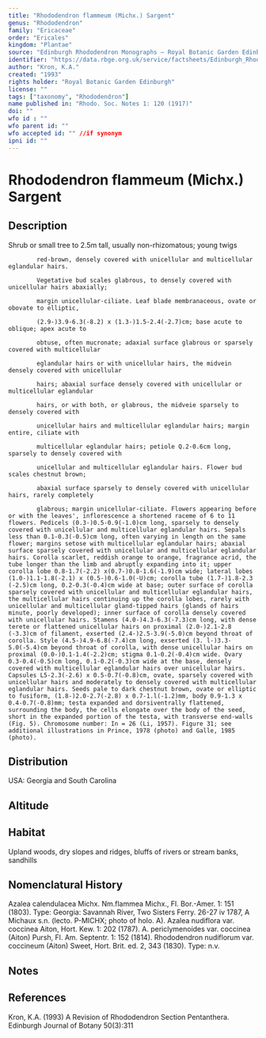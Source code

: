 ```yaml
---
title: "Rhododendron flammeum (Michx.) Sargent"
genus: "Rhododendron"
family: "Ericaceae"
order: "Ericales"
kingdom: "Plantae"
source: "Edinburgh Rhododendron Monographs – Royal Botanic Garden Edinburgh"
identifier: "https://data.rbge.org.uk/service/factsheets/Edinburgh_Rhododendron_Monographs.xhtml"
author: "Kron, K.A."
created: "1993"
rights holder: "Royal Botanic Garden Edinburgh"
license: ""
tags: ["taxonomy", "Rhododendron"]
name published in: "Rhodo. Soc. Notes 1: 120 (1917)"
doi: ""
wfo id : ""
wfo parent id: ""
wfo accepted id: "" //if synonym                      
ipni id: ""
---
```


                       

# Rhododendron flammeum (Michx.) Sargent

## Description
Shrub or small tree to 2.5m tall, usually non-rhizomatous; young twigs
            red-brown, densely covered with unicellular and multicellular eglandular hairs.
            Vegetative bud scales glabrous, to densely covered with unicellular hairs abaxially;
            margin unicellular-ciliate. Leaf blade membranaceous, ovate or obovate to elliptic,
            (2.9-)3.9-6.3(-8.2) x (1.3-)1.5-2.4(-2.7)cm; base acute to oblique; apex acute to
            obtuse, often mucronate; adaxial surface glabrous or sparsely covered with multicellular
            eglandular hairs or with unicellular hairs, the midvein densely covered with unicellular
            hairs; abaxial surface densely covered with unicellular or multicellular eglandular
            hairs, or with both, or glabrous, the midveie sparsely to densely covered with
            unicellular hairs and multicellular eglandular hairs; margin entire, ciliate with
            multicellular eglandular hairs; petiole Q.2-0.6cm long, sparsely to densely covered with
            unicellular and multicellular eglandular hairs. Flower bud scales chestnut brown;
            abaxial surface sparsely to densely covered with unicellular hairs, rarely completely
            glabrous; margin unicellular-ciliate. Flowers appearing before or with the leaves', inflorescence a shortened raceme of 6 to 11 flowers. Pedicels (0.3-)0.5-0.9(-1.0)cm long, sparsely to densely covered with unicellular and multicellular eglandular hairs. Sepals less than 0.1-0.3(-0.5)cm long, often varying in length on the same flower; margins setose with multicellular eglandular hairs; abaxial surface sparsely covered with unicellular and multicellular eglandular hairs. Corolla scarlet, reddish orange to orange, fragrance acrid, the tube longer than the limb and abruptly expanding into it; upper corolla lobe 0.8-1.7(-2.2) x(0.7-)0.8-1.6(-1.9)cm wide; lateral lobes (1.0-)1.1-1.8(-2.1) x (0.5-)0.6-1.0(-U)cm; corolla tube (1.7-)1.8-2.3 (-2.5)cm long, 0.2-0.3(-0.4)cm wide at base; outer surface of corolla sparsely covered with unicellular and multicellular eglandular hairs, the multicellular hairs continuing up the corolla lobes, rarely with unicellular and multicellular gland-tipped hairs (glands of hairs minute, poorly developed); inner surface of corolla densely covered with unicellular hairs. Stamens (4.0-)4.3-6.3(-7.3)cm long, with dense terete or flattened unicellular hairs on proximal (2.0-)2.1-2.8 (-3.3)cm of filament, exserted (2.4-)2.5-3.9(-5.0)cm beyond throat of corolla. Style (4.5-)4.9-6.8(-7.4)cm long, exserted (3. l-)3.3-5.0(-5.4)cm beyond throat of corolla, with dense unicellular hairs on proximal (0.0-)0.1-1.4(-2.2)cm; stigma 0.1-0.2(-0.4)cm wide. Ovary 0.3-0.4(-0.5)cm long, 0.1-0.2(-0.3)cm wide at the base, densely covered with multicellular eglandular hairs over unicellular hairs. Capsules L5-2.3(-2.6) x 0.5-0.7(-0.8)cm, ovate, sparsely covered with unicellular hairs and moderately to densely covered with multicellular eglandular hairs. Seeds pale to dark chestnut brown, ovate or elliptic to fusiform, (1.8-)2.0-2.7(-2.8) x 0.7-1.l(-1.2)mm, body 0.9-1.3 x 0.4-0.7(-0.8)mm; testa expanded and dorsiventrally flattened, surrounding the body, the cells elongate over the body of the seed, short in the expanded portion of the testa, with transverse end-walls (Fig. 5). Chromosome number: In = 26 (Li, 1957). Figure 31; see additional illustrations in Prince, 1978 (photo) and Galle, 1985 (photo).

## Distribution
USA: Georgia and South Carolina

## Altitude


## Habitat
Upland woods, dry slopes and ridges, bluffs of rivers or stream banks, sandhills

## Nomenclatural History
Azalea calendulacea Michx. Nm.flammea Michx., Fl. Bor.-Amer. 1: 151 (1803). Type: Georgia: Savannah River, Two Sisters Ferry. 26-27 iv 1787, A Michaux s.n. (lecto. P-MICHX; photo of holo. A). Azalea nudiflora var. coccinea Aiton, Hort. Kew. 1: 202 (1787). A. periclymenoides var. coccinea (Aiton) Pursh, Fl. Am. Septentr. 1: 152 (1814). Rhododendron nudiflorum var. coccineum (Aiton) Sweet, Hort. Brit. ed. 2, 343 (1830). Type: n.v.
                       
## Notes


## References

Kron, K.A. (1993) A Revision of Rhododendron Section Pentanthera. Edinburgh Journal of Botany 50(3):311
